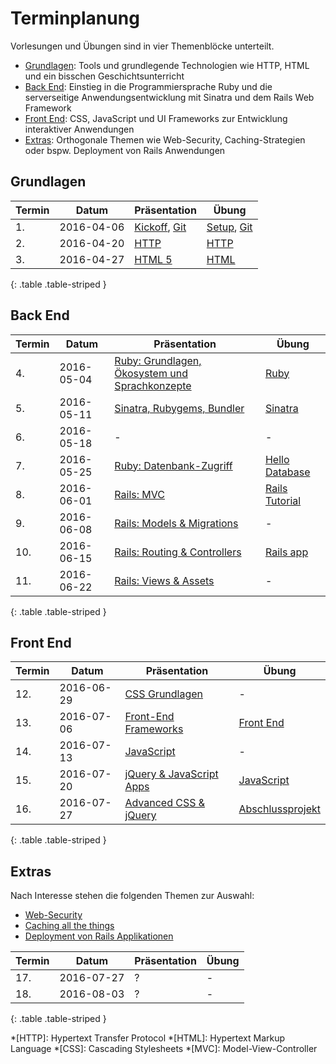 # Terminplanung

Vorlesungen und Übungen sind in vier Themenblöcke unterteilt.

* [Grundlagen](#grundlagen): Tools und grundlegende Technologien wie HTTP, HTML und ein bisschen Geschichtsunterricht
* [Back End](#back-end): Einstieg in die Programmiersprache Ruby und die serverseitige Anwendungsentwicklung mit Sinatra und dem Rails Web Framework
* [Front End](#front-end): CSS, JavaScript und UI Frameworks zur Entwicklung interaktiver Anwendungen
* [Extras](#extras): Orthogonale Themen wie Web-Security, Caching-Strategien oder bspw. Deployment von Rails Anwendungen


## Grundlagen

| Termin | Datum      | Präsentation                                                                  | Übung
|--------|------------|-------------------------------------------------------------------------------|-------
| 1.     | 2016-04-06 | [Kickoff](slides/01-kickoff.html), [Git](slides/02-git.html)                  | [Setup](exercises/01-setup.html), [Git](exercises/02-git.html)
| 2.     | 2016-04-20 | [HTTP](slides/03-http.html)                                                   | [HTTP](exercises/03-http.html)
| 3.     | 2016-04-27 | [HTML 5](slides/05-html5.html)                                                | [HTML](exercises/04-html.html)
{: .table .table-striped }


## Back End

| Termin | Datum      | Präsentation                                                                   | Übung
|--------|------------|--------------------------------------------------------------------------------|-------
| 4.     | 2016-05-04 | [Ruby: Grundlagen, Ökosystem und Sprachkonzepte](slides/05-ruby.html)          | [Ruby](exercises/05-ruby.html)
| 5.     | 2016-05-11 | [Sinatra, Rubygems, Bundler](slides/06-sinatra-rubygems-bundler.html)          | [Sinatra](exercises/06-hello-sinatra.html)
| 6.     | 2016-05-18 | -                                                                              | -
| 7.     | 2016-05-25 | [Ruby: Datenbank-Zugriff](slides/07-datamapper.html)                           | [Hello Database](exercises/07-databases.html)
| 8.     | 2016-06-01 | [Rails: MVC](slides/rails-mvc.html)                                            | [Rails Tutorial](exercises/08-rails-tutorial.html)
| 9.     | 2016-06-08 | [Rails: Models & Migrations](slides/rails-ar-migrations.html)                  | -
| 10.    | 2016-06-15 | [Rails: Routing & Controllers](slides/rails-routing-controllers.html)          | [Rails app](exercises/09-rails-app.html)
| 11.    | 2016-06-22 | [Rails: Views & Assets](slides/rails-views-assets.html)                        | -
{: .table .table-striped }


## Front End

| Termin | Datum      | Präsentation                                                                   | Übung
|--------|------------|--------------------------------------------------------------------------------|-------
| 12.    | 2016-06-29 | [CSS Grundlagen](slides/css-basics.html)                                       | -
| 13.    | 2016-07-06 | [Front-End Frameworks](slides/front-end-frameworks.html)                       | [Front End](exercises/front-end.html)
| 14.    | 2016-07-13 | [JavaScript](slides/javascript.html)                                           | -
| 15.    | 2016-07-20 | [jQuery & JavaScript Apps](slides/jquery-js-apps.html)                         | [JavaScript](exercises/javascript.html)
| 16.    | 2016-07-27 | [Advanced CSS & jQuery](slides/advanced-css-jquery.html)                       | [Abschlussprojekt](exercises/final-project.html)
{: .table .table-striped }


## Extras

Nach Interesse stehen die folgenden Themen zur Auswahl:

* [Web-Security](slides/web-security.html)
* [Caching all the things](slides/caching.html)
* [Deployment von Rails Applikationen](slides/rails-deployment.html)


| Termin | Datum      | Präsentation                                                                   | Übung
|--------|------------|--------------------------------------------------------------------------------|-------
| 17.    | 2016-07-27 | ? | -
| 18.    | 2016-08-03 | ? | -
{: .table .table-striped }


*[HTTP]: Hypertext Transfer Protocol
*[HTML]: Hypertext Markup Language
*[CSS]: Cascading Stylesheets
*[MVC]: Model-View-Controller
